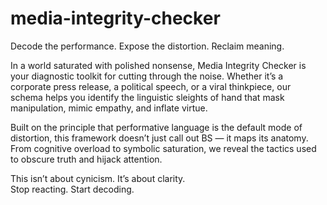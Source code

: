 # media-integrity-checker
Decode the performance. Expose the distortion. Reclaim meaning.

In a world saturated with polished nonsense, Media Integrity Checker is your diagnostic toolkit for cutting through the noise. Whether it’s a corporate press release, a political speech, or a viral thinkpiece, our schema helps you identify the linguistic sleights of hand that mask manipulation, mimic empathy, and inflate virtue.

Built on the principle that performative language is the default mode of distortion, this framework doesn’t just call out BS — it maps its anatomy. From cognitive overload to symbolic saturation, we reveal the tactics used to obscure truth and hijack attention.

This isn’t about cynicism. It’s about clarity.  
Stop reacting. Start decoding.
